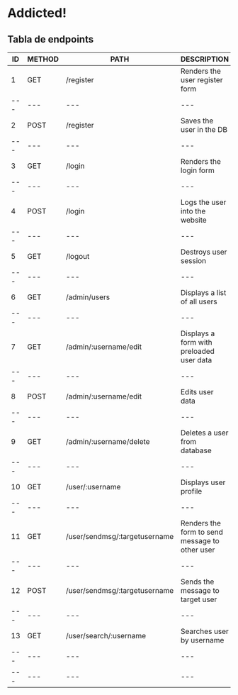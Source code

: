 # Addicted!

## Tabla de endpoints

| ID  | METHOD | PATH                          | DESCRIPTION                                    |
| --- | ------ | ----------------------------- | ---------------------------------------------- |
| 1   | GET    | /register                     | Renders the user register form                 |
| --- | ---    | ---                           | ---                                            |
| 2   | POST   | /register                     | Saves the user in the DB                       |
| --- | ---    | ---                           | ---                                            |
| 3   | GET    | /login                        | Renders the login form                         |
| --- | ---    | ---                           | ---                                            |
| 4   | POST   | /login                        | Logs the user into the website                 |
| --- | ---    | ---                           | ---                                            |
| 5   | GET    | /logout                       | Destroys user session                          |
| --- | ---    | ---                           | ---                                            |
| 6   | GET    | /admin/users                  | Displays a list of all users                   |
| --- | ---    | ---                           | ---                                            |
| 7   | GET    | /admin/:username/edit         | Displays a form with preloaded user data       |
| --- | ---    | ---                           | ---                                            |
| 8   | POST   | /admin/:username/edit         | Edits user data                                |
| --- | ---    | ---                           | ---                                            |
| 9   | GET    | /admin/:username/delete       | Deletes a user from database                   |
| --- | ---    | ---                           | ---                                            |
| 10  | GET    | /user/:username               | Displays user profile                          |
| --- | ---    | ---                           | ---                                            |
| 11  | GET    | /user/sendmsg/:targetusername | Renders the form to send message to other user |
| --- | ---    | ---                           | ---                                            |
| 12  | POST   | /user/sendmsg/:targetusername | Sends the message to target user               |
| --- | ---    | ---                           | ---                                            |
| 13  | GET    | /user/search/:username        | Searches user by username                      |
| --- | ---    | ---                           | ---                                            |
| --- | ---    | ---                           | ---                                            |

